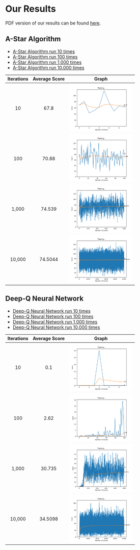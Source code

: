 # Our Results

PDF version of our results can be found [here](Results.pdf).

## A-Star Algorithm
- [A-Star Algorithm run 10 times](A_Star_10iterations.png)
- [A-Star Algorithm run 100 times](A_Star_100iterations.png)
- [A-Star Algorithm run 1,000 times](A_Star_1000iterations.png)
- [A-Star Algorithm run 10,000 times](A_Star_10000iterations.png)

| Iterations | Average Score | Graph |
| :---: | :---: | :---: |
| 10 | 67.8 | <img src="A_Star_10iterations.png" alt="A-Star Algorithm run 10 times" width="200"/> |
| 100 | 70.88 | <img src="A_Star_100iterations.png" alt="A-Star Algorithm run 100 times" width="200"/> |
| 1,000 | 74.539 | <img src="A_Star_1000iterations.png" alt="A-Star Algorithm run 1,000 times" width="200"/> |
| 10,000 | 74.5044 | <img src="A_Star_10000iterations.png" alt="A-Star Algorithm run 10,000 times" width="200"/> |

## Deep-Q Neural Network 
- [Deep-Q Neural Network run 10 times](DQN_10iterations.png)
- [Deep-Q Neural Network run 100 times](DQN_100iterations.png)
- [Deep-Q Neural Network run 1,000 times](DQN_1000iterations.png)
- [Deep-Q Neural Network run 10,000 times](DQN_10000iterations.png)

| Iterations | Average Score | Graph |
| :---: | :---: | :---: |
| 10 | 0.1 | <img src="DQN_10iterations.png" alt="Deep-Q Neural Network run 10 times" width="200"/> |
| 100 | 2.62 | <img src="DQN_100iterations.png" alt="Deep-Q Neural Network run 100 times" width="200"/> |
| 1,000 | 30.735 | <img src="DQN_1000iterations.png" alt="Deep-Q Neural Network run 1,000 times" width="200"/> |
| 10,000 | 34.5098 | <img src="DQN_10000iterations.png" alt="Deep-Q Neural Network run 10,000 times" width="200"/> |


